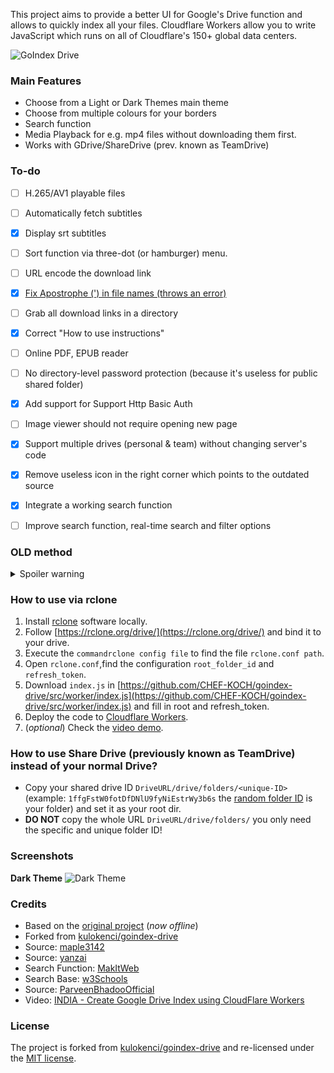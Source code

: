 This project aims to provide a better UI for Google's Drive function and allows to quickly index all your files. Cloudflare Workers allow you to write JavaScript which runs on all of Cloudflare's 150+ global data centers.

![GoIndex Drive](https://github.com/CHEF-KOCH/goindex-drive/blob/master/Logo/go-drive-logo.gif?raw=true)


### Main Features
* Choose from a Light or Dark Themes main theme
* Choose from multiple colours for your borders
* Search function
* Media Playback for e.g. mp4 files without downloading them first.
* Works with GDrive/ShareDrive (prev. known as TeamDrive)


### To-do
- [ ] H.265/AV1 playable files
- [ ] Automatically fetch subtitles
- [x] Display srt subtitles
- [ ] Sort function via three-dot (or hamburger) menu.
- [ ] URL encode the download link
- [x] [Fix Apostrophe (') in file names (throws an error)](https://github.com/kulokenci/goindex-drive/issues/17)
- [ ] Grab all download links in a directory
- [x] Correct "How to use instructions"
- [ ] Online PDF, EPUB reader
- [ ] No directory-level password protection (because it's useless for public shared folder)
- [x] Add support for Support Http Basic Auth
- [ ] Image viewer should not require opening new page
- [x] Support multiple drives (personal & team) without changing server's code
- [x] Remove useless icon in the right corner which points to the outdated source
- [x] Integrate a working search function
- [ ] Improve search function, real-time search and filter options


### OLD method

<details>
  <summary>Spoiler warning</summary>

  1. Open [https://gencode.ve.workers.dev/](https://gencode.ve.workers.dev/).
  2. If you want to deploy main drive leave the option ROOT as it is. But if you want to deploy your Team Drive/Shared Drive/Folder then copy the ID and replace it with ROOT.
  3. Click on the "GET AUTH CODE" button (_big fat blue button in the left corner_). It will open the Google Website where you select your Google Drive Account. Once you're done copy & paste the code you got back into `Paste auth code in here` (it's the first empty line on the install.kenci.workers.dev website).
  4. Fill in other all (_optional_) parameters on the `install.kenci.workers.dev`. Once you pressed `BUILD NOW!` it will generate your configure file for Cloudflare Workers.
  5. Copy the given code via `COPY ALL` button and build your [Cloudflare Workers](https://workers.cloudflare.com) serverless application.
  6. Find Workers and Open it, then create your sub-domain or continue if already done. Select the `Free Plan`, then click on `Create a Worker`. (_Optional_) You can rename the workers at top of the page. Now paste the code you copied earlier. Click on `Save and Deploy`.
  7. (_optional_) You can change the configuration at any time under you Cloudlare workers application, make sure once you changed something to press `Save and Deploy`.

</details>

### How to use via rclone
1. Install [rclone](https://github.com/rclone/rclone) software locally.
2. Follow [https://rclone.org/drive/](https://rclone.org/drive/) and bind it to your drive.
3. Execute the `commandrclone config file` to find the file `rclone.conf path`.
4. Open `rclone.conf`,find the configuration `root_folder_id` and `refresh_token`.
5. Download `index.js` in [https://github.com/CHEF-KOCH/goindex-drive/src/worker/index.js](https://github.com/CHEF-KOCH/goindex-drive/src/worker/index.js) and fill in root and refresh_token.
6. Deploy the code to [Cloudflare Workers](https://workers.cloudflare.com).
7. (_optional_) Check the [video demo](https://www.youtube.com/watch?v=8WMddzVX1Dw).


### How to use Share Drive (previously known as TeamDrive) instead of your normal Drive?
* Copy your shared drive ID `DriveURL/drive/folders/<unique-ID>` (example: `1ffgFstW0fotDfDNlU9fyNiEstrWy3b6s` the [random folder ID](https://pirate.london/g-suite-team-drive-sharing-yes-you-can-not-you-cant-yes-you-can-db0a4e3e6220) is your folder) and set it as your root dir.
* **DO NOT** copy the whole URL `DriveURL/drive/folders/` you only need the specific and unique folder ID!


### Screenshots

**Dark Theme**
![Dark Theme](https://raw.githubusercontent.com/kulokenci/goindex-drive/master/screenshot/material-dark.png)


### Credits
* Based on the [original project](https://github.com/donwa/goindex) (_now offline_)
* Forked from [kulokenci/goindex-drive](https://github.com/kulokenci/goindex-drive)
* Source: [maple3142](https://github.com/maple3142/GDIndex)
* Source: [yanzai](https://github.com/yanzai/goindex)
* Search Function: [MakItWeb](https://makitweb.com/jquery-search-text-in-the-element-with-contains-selector/)
* Search Base: [w3Schools](https://www.w3schools.com/howto/tryit.asp?filename=tryhow_js_filter_list)
* Source: [ParveenBhadooOfficial](https://github.com/ParveenBhadooOfficial/Bhadoo-Drive-Index/blob/master/README.md)
* Video: [INDIA - Create Google Drive Index using CloudFlare Workers](https://www.youtube.com/watch?v=8WMddzVX1Dw)


### License
The project is forked from [kulokenci/goindex-drive](https://github.com/kulokenci/goindex-drive) and re-licensed under the [MIT license](https://github.com/CHEF-KOCH/goindex-drive/blob/master/LICENSE).

